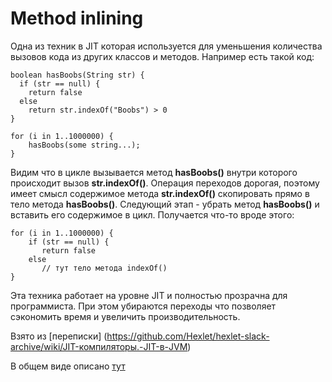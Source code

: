 # Method inlining

Одна из техник в JIT которая используется для уменьшения количества вызовов кода из других классов и методов. Например есть такой код:
```
boolean hasBoobs(String str) {
  if (str == null) {
    return false
  else
    return str.indexOf("Boobs") > 0
}

for (i in 1..1000000) {
    hasBoobs(some string...);
}
```
Видим что в цикле вызывается метод **hasBoobs()** внутри которого происходит вызов **str.indexOf()**.  Операция переходов дорогая, поэтому имеет смысл содержимое метода **str.indexOf()** скопировать прямо в тело метода **hasBoobs()**. Следующий этап - убрать метод **hasBoobs()** и вставить его содержимое в цикл.
Получается что-то вроде этого:

```
for (i in 1..1000000) {
    if (str == null) {
       return false
    else
       // тут тело метода indexOf()
}
```

Эта техника работает на уровне JIT и полностью прозрачна для программиста. При этом убираются переходы что позволяет сэкономить время и увеличить производительность.

Взято из [переписки] (https://github.com/Hexlet/hexlet-slack-archive/wiki/JIT-компиляторы.-JIT-в-JVM)

В общем виде описано [тут](http://www.oracle.com/technetwork/java/whitepaper-135217.html#method)
